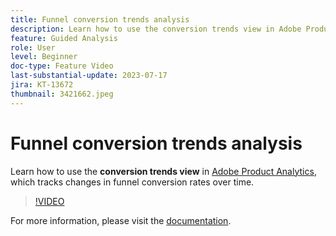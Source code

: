 ```yaml
---
title: Funnel conversion trends analysis
description: Learn how to use the conversion trends view in Adobe Product Analytics, which tracks changes in funnel conversion rates over time.
feature: Guided Analysis
role: User
level: Beginner
doc-type: Feature Video
last-substantial-update: 2023-07-17
jira: KT-13672
thumbnail: 3421662.jpeg
---
```


# Funnel conversion trends analysis

Learn how to use the **conversion trends view** in [Adobe Product Analytics](../../adobe-product-analytics/adobe-product-analytics-overview.md), which tracks changes in funnel conversion rates over time.

>[!VIDEO](https://video.tv.adobe.com/v/3421662/?learn=on)

For more information, please visit the [documentation](
https://experienceleague.adobe.com/docs/analytics-platform/using/guided-analysis/funnel/conversion-trends.html).
